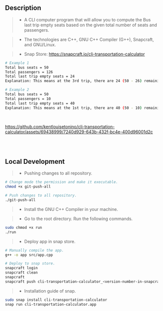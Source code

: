 ## Description
> - A CLI computer program that will allow you to compute the Bus last trip empty
    seats based on the given total number of seats and passengers.

> - The technologies are C++, GNU C++ Compiler (G++), Snapcraft, and GNU/Linux.

> - Snap Store: https://snapcraft.io/cli-transportation-calculator

```bash
# Example 1
Total bus seats = 50
Total passengers = 126
Total last trip empty seats = 24
Explanation: This means at the 3rd trip, there are 24 (50 - 26) remaining seats.

# Example 2
Total bus seats = 50
Total passengers = 10
Total last trip empty seats = 40
Explanation: This means at the 1st trip, there are 40 (50 - 10) remaining seats.
```

<br />

https://github.com/kentlouisetonino/cli-transportation-calculator/assets/69438999/7240d929-643b-432f-bc4e-400d96001d2c

<br />
<br />


## Local Development
> - Pushing changes to all repository.

```bash
# Change mode the permission and make it executable.
chmod +x git-push-all

# Push changes to all repository.
./git-push-all
```

> - Install the GNU C++ Compiler in your machine.

> - Go to the root directory. Run the following commands.

```bash
sudo chmod +x run
./run
```

> - Deploy app in snap store.

```bash
# Manually compile the app.
g++ -o app src/app.cpp

# Deploy to snap store.
snapcraft login
snapcraft clean
snapcraft
snapcraft push cli-transportation-calculator_<version-number-in-snapcraft-yaml>_amd64.snap --release=stable
```

> - Installation guide of snap.

```bash
sudo snap install cli-transportation-calculator
snap run cli-transportation-calculator.app
```

